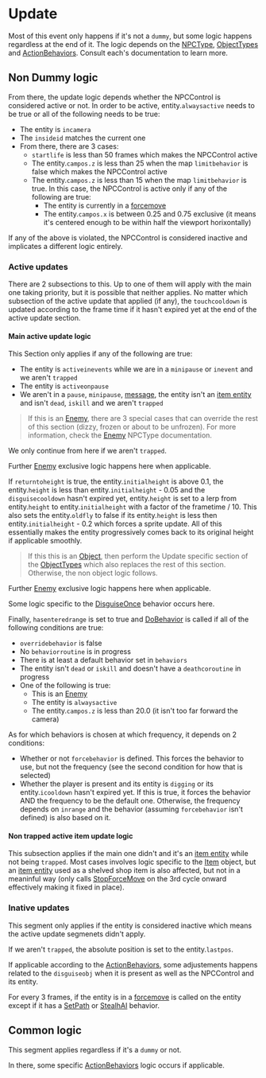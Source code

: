 # Update
Most of this event only happens if it's not a `dummy`, but some logic happens regardless at the end of it. The logic depends on the [NPCType](NPCType.md), [ObjectTypes](ObjectTypes.md) and [ActionBehaviors](ActionBehaviors.md). Consult each's documentation to learn more.

## Non Dummy logic
From there, the update logic depends whether the NPCControl is considered active or not. In order to be active, entity.`alwaysactive` needs to be true or all of the following needs to be true:
- The entity is `incamera`
- The `insideid` matches the current one
- From there, there are 3 cases:
  - `startlife` is less than 50 frames which makes the NPCControl active
  - The entity.`campos.z` is less than 25 when the map `limitbehavior` is false which makes the NPCControl active
  - The entity.`campos.z` is less than 15 when the map `limitbehavior` is true. In this case, the NPCControl is active only if any of the following are true:
    - The entity is currently in a [forcemove](../EntityControl/EntityControl%20Methods.md#forcemove)
    - The entity.`campos.x` is between 0.25 and 0.75 exclusive (it means it's centered enough to be within half the viewport horixontally)

If any of the above is violated, the NPCControl is considered inactive and implicates a different logic entirely.

### Active updates
There are 2 subsections to this. Up to one of them will apply with the main one taking priority, but it is possible that neither applies. No matter which subsection of the active update that applied (if any), the `touchcooldown` is updated according to the frame time if it hasn't expired yet at the end of the active update section.

#### Main active update logic
This Section only applies if any of the following are true:
- The entity is `activeinevents` while we are in a `minipause` or `inevent` and we aren't `trapped`
- The entity is `activeonpause`
- We aren't in a `pause`, `minipause`, [message](../../SetText/Notable%20states.md#message), the entity isn't an [item entity](../EntityControl/Item%20entity.md) and isn't `dead`, `iskill` and we aren't `trapped`

> If this is an [Enemy](NPCType.md#enemy), there are 3 special cases that can override the rest of this section (dizzy, frozen or about to be unfrozen). For more information, check the [Enemy](Enemy.md) NPCType documentation.

We only continue from here if we aren't `trapped`.

Further [Enemy](NPCType.md#update-active-main-logic-no-overrides) exclusive logic happens here when applicable.

If `returntoheight` is true, the entity.`initialheight` is above 0.1, the entity.`height` is less than entity.`initialheight` - 0.05 and the `disguisecooldown` hasn't expired yet, entity.`height` is set to a lerp from entity.`height` to entity.`initialheight` with a factor of the frametime / 10. This also sets the entity.`oldfly` to false if its entity.`height` is less then entity.`initialheight` - 0.2 which forces a sprite update. All of this essentially makes the entity progressively comes back to its original height if applicable smoothly.

> If this this is an [Object](NPCType.md#object), then perform the Update specific section of the [ObjectTypes](ObjectTypes.md) which also replaces the rest of this section. Otherwise, the non object logic follows.

Further [Enemy](NPCType.md#update-active-main-logic-no-overrides) exclusive logic happens here when applicable.

Some logic specific to the [DisguiseOnce](ActionBehaviors/DisguiseOnce.md) behavior occurs here.

Finally, `hasenteredrange` is set to true and [DoBehavior](DoBehaviour.md) is called if all of the following conditions are true:
- `overridebehavior` is false
- No `behaviorroutine` is in progress
- There is at least a default behavior set in `behaviors`
- The entity isn't `dead` or `iskill` and doesn't have a `deathcoroutine` in progress
- One of the following is true:
  - This is an [Enemy](NPCType.md#enemy)
  - The entity is `alwaysactive`
  - The entity.`campos.z` is less than 20.0 (it isn't too far forward the camera)

As for which behaviors is chosen at which frequency, it depends on 2 conditions:
- Whether or not `forcebehavior` is defined. This forces the behavior to use, but not the frequency (see the second condition for how that is selected)
- Whether the player is present and its entity is `digging` or its entity.`icooldown` hasn't expired yet. If this is true, it forces the behavior AND the frequency to be the default one. Otherwise, the frequency depends on `inrange` and the behavior (assuming `forcebehavior` isn't defined) is also based on it.

#### Non trapped active item update logic
This subsection applies if the main one didn't and it's an [item entity](../EntityControl/Item%20entity.md) while not being `trapped`. Most cases involves logic specific to the [Item](ObjectTypes/Item.md) object, but an [item entity](../EntityControl/Item%20entity.md) used as a shelved shop item is also affected, but not in a meaninful way (only calls [StopForceMove](../../EntityControl/EntityControl%20Methods.md#StopForceMove) on the 3rd cycle onward effectively making it fixed in place).

### Inative updates
This segment only applies if the entity is considered inactive which means the active update segmenets didn't apply.

If we aren't `trapped`, the absolute position is set to the entity.`lastpos`.

If applicable according to the [ActionBehaviors](ActionBehaviors.md), some adjustements happens related to the `disguiseobj` when it is present as well as the NPCControl and its entity.

For every 3 frames, if the entity is in a [forcemove](../EntityControl/EntityControl%20Methods.md#forcemove) is called on the entity except if it has a [SetPath](ActionBehaviors/SetPath.md) or [StealhAI](ActionBehaviors/StealthAI.md) behavior.

## Common logic
This segment applies regardless if it's a `dummy` or not.

In there, some specific [ActionBehaviors](ActionBehaviors.md) logic occurs if applicable.